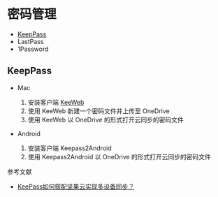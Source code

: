 # 密码管理

- [KeepPass](https://keepass.info)
- LastPass
- 1Password

## KeepPass

- Mac

    1. 安装客户端 [KeeWeb](https://keeweb.info/)
    2. 使用 KeeWeb 新建一个密码文件并上传至 OneDrive
    3. 使用 KeeWeb 以 OneDrive 的形式打开云同步的密码文件

- Android

    1. 安装客户端 Keepass2Android
    2. 使用 Keepass2Android 以 OneDrive 的形式打开云同步的密码文件

参考文献

- [KeePass如何搭配坚果云实现多设备同步？](https://help.jianguoyun.com/?p=3348)

